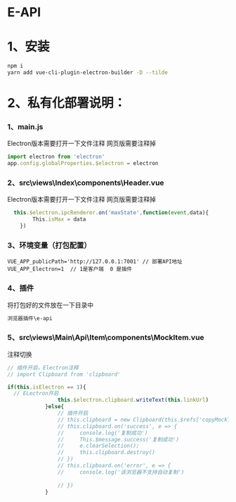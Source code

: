 # E-API
# 1、安装
```bash
npm i
yarn add vue-cli-plugin-electron-builder -D --tilde
```
# 2、私有化部署说明：
### 1、main.js
Electron版本需要打开一下文件注释
网页版需要注释掉
```js
import electron from 'electron'
app.config.globalProperties.$electron = electron
```
### 2、src\views\Index\components\Header.vue
Electron版本需要打开一下文件注释
网页版需要注释掉
```js
  this.$electron.ipcRenderer.on('maxState',function(event,data){
        This.isMax = data
    })
```
### 3、环境变量（打包配置）
```
VUE_APP_publicPath='http://127.0.0.1:7001' // 部署API地址
VUE_APP_Electron=1  // 1是客户端  0 是插件
```
### 4、插件
将打包好的文件放在一下目录中
```bash
浏览器插件\e-api
```
### 5、src\views\Main\Api\Item\components\MockItem.vue
注释切换
```js
// 插件开启，Electron注释
// import Clipboard from 'clipboard'

if(this.isElectron == 1){
  // ELectron开启
                this.$electron.clipboard.writeText(this.linkUrl)
            }else{
                // 插件开启
                // this.clipboard = new Clipboard(this.$refs['copyMockText']);  
                // this.clipboard.on('success', e => {
                //     console.log('复制成功')
                //     This.$message.success('复制成功')  
                //     e.clearSelection();
                //     this.clipboard.destroy()
                // })
                // this.clipboard.on('error', e => {
                //     console.log('该浏览器不支持自动复制')
                   
                // })
            }
```